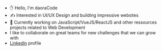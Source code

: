 - ✋ Hello, I'm daoraCode
- ✍️ Interested in UI/UX Design and building impressive websites
- 🚀 Currently working on JavaScript/VueJS/ReactJS and other ressources projects related to Web Development
- I like to collaborate on great teams for new challenges that we can grow with
- [Linkedin](https://www.linkedin.com/in/severinmboukou) profile

<!---
daoraCode/daoraCode is a ✨ special ✨ repository because its `README.md` (this file) appears on your GitHub profile.
You can click the Preview link to take a look at your changes.
--->
